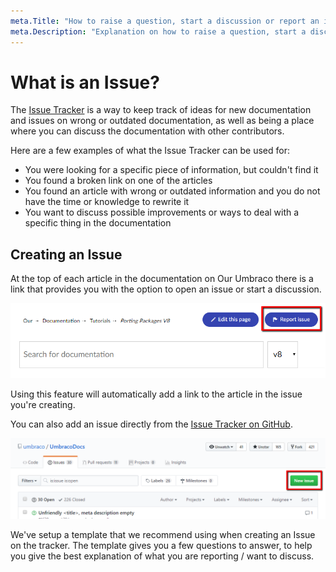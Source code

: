 ```yaml
---
meta.Title: "How to raise a question, start a discussion or report an issue on the Umbraco Documentation Issue Tracker."
meta.Description: "Explanation on how to raise a question, start a discussion or report an issue on the Umbraco Documentation Issue Tracker."
---
```

# What is an Issue?

The [Issue Tracker](https://github.com/umbraco/UmbracoDocs/issues) is a way to keep track of ideas for new documentation and issues on wrong or outdated documentation, as well as being a place where you can discuss the documentation with other contributors.

Here are a few examples of what the Issue Tracker can be used for:

- You were looking for a specific piece of information, but couldn't find it
- You found a broken link on one of the articles
- You found an article with wrong or outdated information and you do not have the time or knowledge to rewrite it
- You want to discuss possible improvements or ways to deal with a specific thing in the documentation

## Creating an Issue

At the top of each article in the documentation on Our Umbraco there is a link that provides you with the option to open an issue or start a discussion.

![Our issue button](images/report-issue.png)

Using this feature will automatically add a link to the article in the issue you're creating.

You can also add an issue directly from the [Issue Tracker on GitHub](https://github.com/umbraco/UmbracoDocs/issues).

![New issue on GitHub](images/new-issue.png)

We've setup a template that we recommend using when creating an Issue on the tracker. The template gives you a few questions to answer, to help you give the best explanation of what you are reporting / want to discuss.
